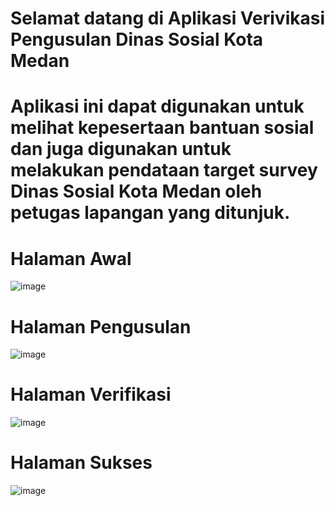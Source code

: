 # Selamat datang di Aplikasi Verivikasi Pengusulan Dinas Sosial Kota Medan
# Aplikasi ini dapat digunakan untuk melihat kepesertaan bantuan sosial dan juga digunakan untuk melakukan pendataan target survey Dinas Sosial Kota Medan oleh petugas lapangan yang ditunjuk.

# Halaman Awal
![image](https://github.com/JessicaSStr/SuVer/assets/120538039/9add6411-c086-4a41-aa09-2c052bcfeb1d)
# Halaman Pengusulan
![image](https://github.com/JessicaSStr/SuVer/assets/120538039/31a4c379-98de-4620-9430-282ca3be0237)
# Halaman Verifikasi
![image](https://github.com/JessicaSStr/SuVer/assets/120538039/d9ed48d3-cd30-4e72-8f0f-b4787a444038)
# Halaman Sukses
![image](https://github.com/JessicaSStr/SuVer/assets/120538039/d1d96ae4-c454-47e2-9bb6-f9e712c993bc)


